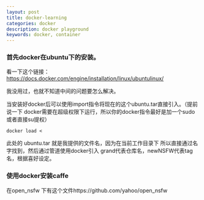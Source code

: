 ```yaml
---
layout: post
title: docker-learning
categories: docker
description: docker playground
keywords: docker, container
---
```



### 首先docker在ubuntu下的安装。

看一下这个链接：https://docs.docker.com/engine/installation/linux/ubuntulinux/

我没用过，也就不知道中间的问题要怎么解决。

当安装好docker后可以使用import指令将现在的这个ubuntu.tar直接引入。（提前说一下 docker需要在超级权限下运行，所以你的docker指令最好是加一个sudo 或者直接su提权）

```
docker load < 
```

此处的 ubuntu.tar 就是我提供的文件名，因为在当前工作目录下 所以直接通过名字找到，然后通过管道使用docker引入 grand代表仓库名，newNSFW代表tag名，根据喜好设定。

### 使用docker安装caffe

在open_nsfw 下有这个文件https://github.com/yahoo/open_nsfw